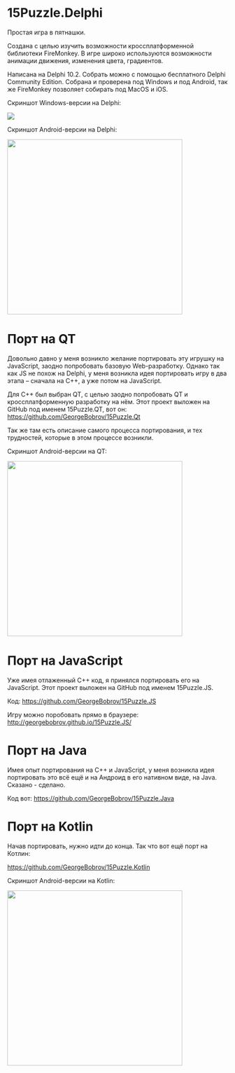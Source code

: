 # 15Puzzle.Delphi
Простая игра в пятнашки. 

  Создана с целью изучить возможности кроссплатформенной библиотеки FireMonkey. 
В игре широко используются возможности анимации движения, изменения цвета, градиентов.
  
  Написана на Delphi 10.2. Собрать можно с помощью бесплатного Delphi Community Edition.
Собрана и проверена под Windows и под Android, так же FireMonkey позволяет собирать под MacOS и iOS. 

  Скриншот Windows-версии на Delphi:

![](./15Puzzle_Windows.png)

  Скриншот Android-версии на Delphi:

<img src="./15Puzzle_Android.png" width="400"/>

# Порт на QT
  Довольно давно у меня возникло желание портировать эту игрушку на JavaScript, заодно попробовать базовую Web-разработку. Однако так как JS не похож на Delphi, у меня возникла идея портировать игру в два этапа – сначала на C++, а уже потом на JavaScript.
  
  Для C++ был выбран QT, с целью заодно попробовать QT и кроссплатформенную разработку на нём.
Этот проект выложен на GitHub под именем 15Puzzle.QT, вот он:  https://github.com/GeorgeBobrov/15Puzzle.Qt
  
  Так же там есть описание самого процесса портирования, и тех трудностей, которые в этом процессе возникли.

  Скриншот Android-версии на QT:

<img src="./15PuzzleQtAndroidScreenshot.png" width="400"/>  
  
# Порт на JavaScript  
  Уже имея отлаженный C++ код, я принялся портировать его на JavaScript.
Этот проект выложен на GitHub под именем 15Puzzle.JS. 
  
Код:  https://github.com/GeorgeBobrov/15Puzzle.JS

  Игру можно поробовать прямо в браузере: http://georgebobrov.github.io/15Puzzle.JS/
  
# Порт на Java    
Имея опыт портирования на C++ и JavaScript, у меня возникла идея портировать это всё ещё и на Андроид в его нативном виде, на Java. Сказано - сделано.

Код вот:  https://github.com/GeorgeBobrov/15Puzzle.Java

# Порт на Kotlin
Начав портировать, нужно идти до конца. Так что вот ещё порт на Котлин:

https://github.com/GeorgeBobrov/15Puzzle.Kotlin

  Скриншот Android-версии на Kotlin:

<img src="./15PuzzleKotlinScreenshot.png" width="400"/>  
